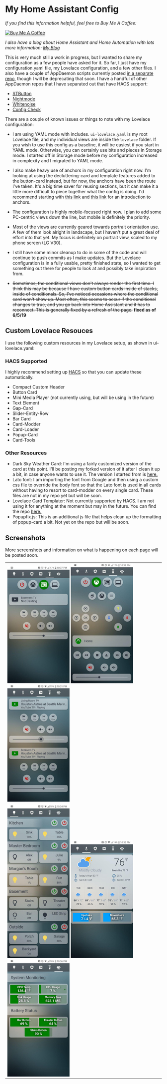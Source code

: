 # My Home Assistant Config

_If you find this information helpful, feel free to Buy Me A Coffee:_

<a href="https://www.buymeacoffee.com/uMhxJCzPS" target="_blank"><img
src="https://www.buymeacoffee.com/assets/img/custom_images/orange_img.png"
alt="Buy Me A Coffee" style="height: 41px !important;width: 174px
!important;box-shadow: 0px 3px 2px 0px rgba(190, 190, 190, 0.5)
!important;-webkit-box-shadow: 0px 3px 2px 0px rgba(190, 190, 190, 0.5)
!important;" ></a>

_I also have a blog about Home Assistant and Home Automation with lots more
information: [My Blog](https://alex-p.com/blog)_

This is very much still a work in progress, but I wanted to share my
configuration as a few people have asked for it. So far, I just have my
configuration.yaml file, my Lovelace configuration, and a few other files. I
also have a couple of AppDaemon scripts currently
posted [in a separate repo](https://github.com/apop880/AppDaemon), though I will
be deprecating that soon. I have a handful of other AppDaemon repos that I have
separated out that have HACS support:
* [STButton](https://github.com/apop880/SmartThings-Button)
* [Nightmode](https://github.com/apop880/Night-Mode)
* [Whitenoise](https://github.com/apop880/White-Noise)
* [Config Check](https://github.com/apop880/config-check)

There are a couple of known issues or things to note with my Lovelace
configuration:
* I am using YAML mode with includes. `ui-lovelace.yaml` is my root Lovelace file,
  and my individual views are inside the `lovelace` folder. If you wish to use
  this config as a baseline, it will be easiest if you start in YAML mode.
  Otherwise, you can certainly use bits and pieces in Storage mode. I started
  off in Storage mode before my configuration increased in complexity and I
  migrated to YAML mode.
* I also make heavy use of anchors in my configuration right now. I'm looking at
  using the decluttering-card and template features added to the button-card
  instead, but for now, the anchors have been the route I've taken. It's a big
  time saver for reusing sections, but it can make it a little more difficult to
  piece together what the config is doing. I'd recommend starting with [this
  link](https://github.com/thomasloven/hass-config/wiki/Misc-tricks) and [this link](https://community.home-assistant.io/t/solved-using-yaml-anchors-saves-time-and-space/112416) for an introduction to anchors.
  
* The configuration is highly mobile-focused
  right now. I plan to add some
  PC-centric views down the line, but mobile is definitely the priority.
* Most of the views are currently geared towards portrait orientation use. A few
  of them look alright in landscape, but I haven't put a great deal of effort
  into that yet. My focus is definitely on portrait view, scaled to my phone
  screen (LG V30).
* I still have some minor cleanup to do in some of the code and will continue to
  push commits as I make updates. But the Lovelace configuration is in a fully
  usable, pretty finished state, so I wanted to get something out there for
  people to look at and possibly take inspiration from.
* ~~Sometimes, the conditional views don't always render the first time. I think
  this may be because I have custom button cards inside of stacks, inside of
  conditionals. So, I've noticed occasions where the conditional card won't show
  up. Most often, this seems to occur if the conditional changes to true, and
  you go back into Home Assistant and it has to reconnect. This is generally
  fixed by a refresh of the page.~~ **fixed as of 6/5/19**

## Custom Lovelace Resouces

I use the following custom resources in my Lovelace setup, as shown in
ui-lovelace.yaml:

### HACS Supported
I highly recommend setting up [HACS](https://custom-components.github.io/hacs/) so that you can update these automatically.
* Compact Custom Header
* Button Card
* Mini Media Player (not currently using, but will be using in the future)
* Text Element
* Gap-Card
* Slider-Entity-Row
* Bar Card
* Card-Modder
* Card-Loader
* Popup-Card
* Card-Tools

### Other Resources
* Dark Sky Weather Card: I'm using a fairly customized version of the card at
  this point. I'll be posting my forked version of it after I clean it up a bit,
  in case anyone wants to use it. The version I started from is
  [here.](https://github.com/iammexx/home-assistant-config/tree/master/ui/darksky)
* Lato font: I am importing the font from Google and then using a custom css
  file to override the body font so that the Lato font is used in all cards
  without having to resort to card-modder on every single card. These files are
  not in my repo yet but will be soon.
* Lovelace Card Templater: Not currently supported by HACS. I am not using it
  for anything at the moment but may in the future. You can find the repo
  [here.](https://github.com/gadgetchnnel/lovelace-card-templater)
* Popupfix.js: This is an additional js file that helps clean up the formatting
  of popup-card a bit. Not yet on the repo but will be soon.

## Screenshots
More screenshots and information on what is happening on each page will be posted soon.

<table><tr><td>
<img src="https://raw.githubusercontent.com/apop880/home-assistant-config/master/lovelace/screenshots/chromecast_remote.jpg" width=200>
<img src="https://raw.githubusercontent.com/apop880/home-assistant-config/master/lovelace/screenshots/xbox_remote.jpg" width=200>
<img src="https://raw.githubusercontent.com/apop880/home-assistant-config/master/lovelace/screenshots/tvs.jpg" width=200></td></tr><tr><td>
<img src="https://raw.githubusercontent.com/apop880/home-assistant-config/master/lovelace/screenshots/lights.jpg" width=200>
<img src="https://raw.githubusercontent.com/apop880/home-assistant-config/master/lovelace/screenshots/climate.jpg" width=200>
<img src="https://raw.githubusercontent.com/apop880/home-assistant-config/master/lovelace/screenshots/system.jpg" width=200></td></tr></table>